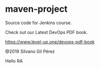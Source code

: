 # maven-project
Source code for Jenkins course. 

Check out our Latest DevOps PDF book.

https://www.level-up.one/devops-pdf-book

@2019 Silvano Gil Pérez

Hello RA
